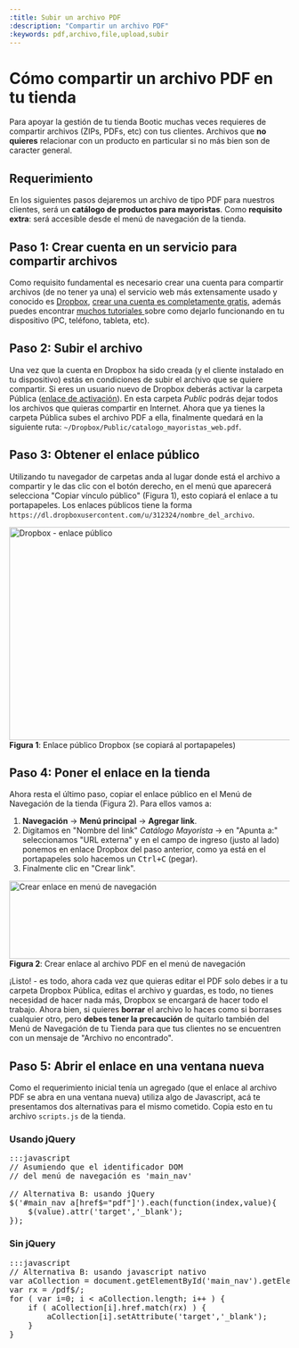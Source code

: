 ```yaml
---
:title: Subir un archivo PDF
:description: "Compartir un archivo PDF"
:keywords: pdf,archivo,file,upload,subir
---
```


# Cómo compartir un archivo PDF en tu tienda
Para apoyar la gestión de tu tienda Bootic muchas veces requieres de compartir archivos (ZIPs, PDFs, etc) con tus clientes. Archivos que **no quieres** relacionar con un producto en particular si no más bien son de caracter general. 

## Requerimiento
En los siguientes pasos dejaremos un archivo de tipo PDF para nuestros clientes, será un **catálogo de productos para mayoristas**. Como **requisito extra**: será accesible desde el menú de navegación de la tienda.

## Paso 1: Crear cuenta en un servicio para compartir archivos
Como requisito fundamental es necesario crear una cuenta para compartir archivos (de no tener ya una) el servicio web más extensamente usado y conocido es [Dropbox](http://www.dropbox.com), [crear una cuenta es completamente gratis][1], además puedes encontrar [ muchos tutoriales ][2] sobre como dejarlo funcionando en tu dispositivo (PC, teléfono, tableta, etc).


## Paso 2: Subir el archivo
Una vez que la cuenta en Dropbox ha sido creada (y el cliente instalado en tu dispositivo) estás en condiciones de subir el archivo que se quiere compartir. Si eres un usuario nuevo de Dropbox deberás activar la carpeta Pública ([enlace de activación](https://www.dropbox.com/enable_public_folder)). En esta carpeta _Public_ podrás dejar todos los archivos que quieras compartir en Internet. Ahora que ya tienes la carpeta Pública subes el archivo PDF a ella, finalmente quedará en la siguiente ruta: `~/Dropbox/Public/catalogo_mayoristas_web.pdf`.

## Paso 3: Obtener el enlace público 
Utilizando tu navegador de carpetas anda al lugar donde está el archivo a compartir y le das clic con el botón derecho, en el menú que aparecerá selecciona "Copiar vínculo público" (Figura 1), esto copiará el enlace a tu portapapeles. Los enlaces públicos tiene la forma `https://dl.dropboxusercontent.com/u/312324/nombre_del_archivo`.

<div class="captura">
    <div class="c-contenido">
        <img src="/img/tutoriales/dropbox-enlace-publico.png" width="630" height="382" alt="Dropbox - enlace público" />
    </div>
    <div class="c-pie">
        <strong>Figura 1</strong>: Enlace público Dropbox (se copiará al portapapeles)
    </div>
</div>

## Paso 4: Poner el enlace en la tienda
Ahora resta el último paso, copiar el enlace público en el Menú de Navegación de la tienda (Figura 2). Para ellos vamos a: 

1. **Navegación** &rarr; **Menú principal** &rarr; **Agregar link**.
2. Digitamos en "Nombre del link" _Catálogo Mayorista_ &rarr; en "Apunta a:" seleccionamos "URL externa" y en el campo de ingreso (justo al lado) ponemos en enlace Dropbox del paso anterior, como ya está en el portapapeles solo hacemos un <kbd>Ctrl+C</kbd> (pegar).
3. Finalmente clic en "Crear link".

<div class="captura">
    <div class="c-contenido">
        <img src="/img/tutoriales/dropbpx-crear-link-menu.png" width="700" height="140" alt="Crear enlace en menú de navegación" />
    </div>
    <div class="c-pie">
        <strong>Figura 2</strong>: Crear enlace al archivo PDF en el menú de navegación 
    </div>
</div>

¡Listo! - es todo, ahora cada vez que quieras editar el PDF solo debes ir a tu carpeta Dropbox Pública, editas el archivo y guardas, es todo, no tienes necesidad de hacer nada más, Dropbox se encargará de hacer todo el trabajo. Ahora bien, si quieres **borrar** el archivo lo haces como si borrases cualquier otro, pero **debes tener la precaución** de quitarlo también del Menú de Navegación de tu Tienda para que tus clientes no se encuentren con un mensaje de "Archivo no encontrado".

## Paso 5: Abrir el enlace en una ventana nueva
Como el requerimiento inicial tenía un agregado (que el enlace al archivo PDF se abra en una ventana nueva) utiliza algo de Javascript, acá te presentamos dos alternativas para el mismo cometido. Copia esto en tu archivo `scripts.js` de la tienda.

### Usando jQuery
<pre>:::javascript
// Asumiendo que el identificador DOM 
// del menú de navegación es 'main_nav'

// Alternativa B: usando jQuery 
$('#main_nav a[href$="pdf"]').each(function(index,value){
    $(value).attr('target','_blank');
});
</pre>

### Sin jQuery
<pre>:::javascript
// Alternativa B: usando javascript nativo
var aCollection = document.getElementById('main_nav').getElementsByTagName('a');
var rx = /pdf$/;
for ( var i=0; i < aCollection.length; i++ ) {
    if ( aCollection[i].href.match(rx) ) {
        aCollection[i].setAttribute('target','_blank');
    }
}
</pre>
[1]:https://www.dropbox.com/register
[2]:http://youtu.be/VnYXMwu4uig
